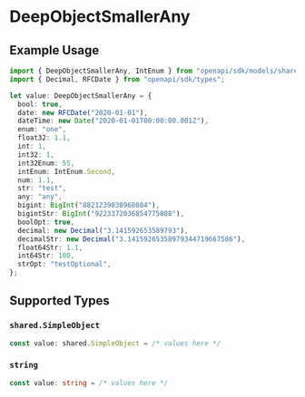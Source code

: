 # DeepObjectSmallerAny

## Example Usage

```typescript
import { DeepObjectSmallerAny, IntEnum } from "openapi/sdk/models/shared";
import { Decimal, RFCDate } from "openapi/sdk/types";

let value: DeepObjectSmallerAny = {
  bool: true,
  date: new RFCDate("2020-01-01"),
  dateTime: new Date("2020-01-01T00:00:00.001Z"),
  enum: "one",
  float32: 1.1,
  int: 1,
  int32: 1,
  int32Enum: 55,
  intEnum: IntEnum.Second,
  num: 1.1,
  str: "test",
  any: "any",
  bigint: BigInt("8821239038968084"),
  bigintStr: BigInt("9223372036854775808"),
  boolOpt: true,
  decimal: new Decimal("3.141592653589793"),
  decimalStr: new Decimal("3.14159265358979344719667586"),
  float64Str: 1.1,
  int64Str: 100,
  strOpt: "testOptional",
};
```

## Supported Types

### `shared.SimpleObject`

```typescript
const value: shared.SimpleObject = /* values here */
```

### `string`

```typescript
const value: string = /* values here */
```

